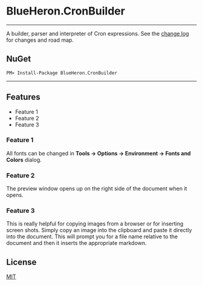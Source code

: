 # BlueHeron.CronBuilder

---------------------------------------

A builder, parser and interpreter of Cron expressions.
See the [change log](CHANGELOG.md) for changes and road map.

## NuGet

`PM> Install-Package BlueHeron.CronBuilder`

---------------------------------------

## Features

- Feature 1
- Feature 2
- Feature 3

### Feature 1

All fonts can be changed in **Tools -> Options -> Environment -> Fonts and Colors**
dialog.

### Feature 2

The preview window opens up on the right side of the document when
it opens.

### Feature 3

This is really helpful for copying images from a browser or for
inserting screen shots. Simply copy an image into the clipboard and
paste it directly into the document. This will prompt you for a file
name relative to the document and then it inserts the appropriate
markdown.

## License

[MIT](LICENSE)